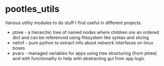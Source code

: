 # pootles_utils

Various utility modules to do stuff I find useful in different projects.

* ptree - a hierarchic tree of named nodes where children ore an ordered dict and can be referenced using filesystem like syntax and slicing
* netinf - pure python to extract info about network interfaces on linux boxes
* pvars - managed variables for apps using tree structuring (from ptree) and with functionailty to help with abstracting gui from app logic
